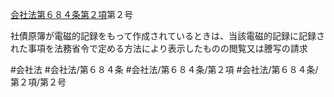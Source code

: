 [会社法第６８４条第２項](会社法＿＿＿＿第６８４条第２項)第２号

社債原簿が電磁的記録をもって作成されているときは、当該電磁的記録に記録された事項を法務省令で定める方法により表示したものの閲覧又は謄写の請求


#会社法
#会社法/第６８４条
#会社法/第６８４条/第２項
#会社法/第６８４条/第２項/第２号
